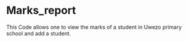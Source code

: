 # Marks_report
This Code allows one to view the marks of a student in Uwezo primary school and add a student.
